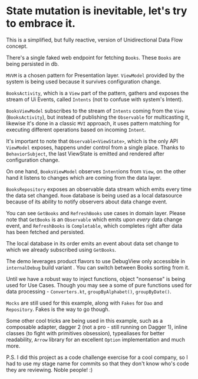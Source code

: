 # State mutation is inevitable, let's try to embrace it.
This is a simplified, but fully reactive, version of Unidirectional Data Flow concept.

There's a single faked web endpoint for fetching `Books`. These `Books` are being persisted in db.

`MVVM` is a chosen pattern for Presentation layer. `ViewModel` provided by the system is being used
because it survives configuration change.

`BooksActivity`, which is a `View` part of the pattern, gathers and exposes the stream of Ui Events,
called `Intents` (not to confuse with system's Intent).

`BooksViewModel` subscribes to the stream of `Intents` coming from the `View` (`BooksActivity`),
but instead of publishing the `Observable` for multicasting it, likewise it's done in a classic `MVI` approach, it
 uses pattern matching for executing different operations based on incoming `Intent`.

It's important to note that `Observable<ViewState>`, which is the only API `ViewModel` exposes,
happens
under control from a single place. Thanks to `BehaviorSubject`, the last ViewState is emitted and rendered after configuration change.

On one hand, `BooksViewModel` observes `Intent`ions from `View`, on the other hand it listens to
changes which are coming from the data layer.

`BooksRepository` exposes an observable data stream which emits every time the data set changed.
`Room` database is being used as a local datasource because of its ability to notify observers about data change event.

You can see `GetBooks` and `RefreshBooks` use cases in domain layer. Please note that `GetBooks` is an
`Observable` which emits upon *every* data change event, and `RefreshBooks` is `Completable`, which
completes right after data has been fetched and persisted.

The local database in its order emits an event about data set change to which we already subscribed using `GetBooks`.

The demo leverages product flavors to use DebugView only accessible in `internalDebug` build variant
. You can switch between Books sorting from it.

Until we have a robust way to inject functions, object "nonsense" is being used for Use Cases.
Though you may see a some of pure functions used for data processing - `Converters.kt`,
`groupByAlphabet()`, `groupByDate()`.

`Mocks` are still used for this example, along with `Fakes` for `Dao` and `Repository`. Fakes is the
 way to go though.
 
 Some other cool tricks are being used in this example, such as a composable adapter, dagger 2 (not
 a pro - still running on Dagger 1), inline classes (to fight with primitives obsession), typealiases for
 better readability, `Arrow` library for an excellent `Option` implementation and much more.
 
 P.S. I did this project as a code challenge exercise for a cool company, so I had to use my stage name for commits so that they don't know who's code they are reviewing. Noble people! :)
